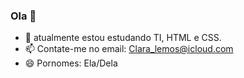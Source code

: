 ### Ola 👋

- 🌱 atualmente estou estudando TI, HTML e CSS.
- 📫 Contate-me no email: Clara_lemos@icloud.com
- 😄 Pornomes: Ela/Dela

